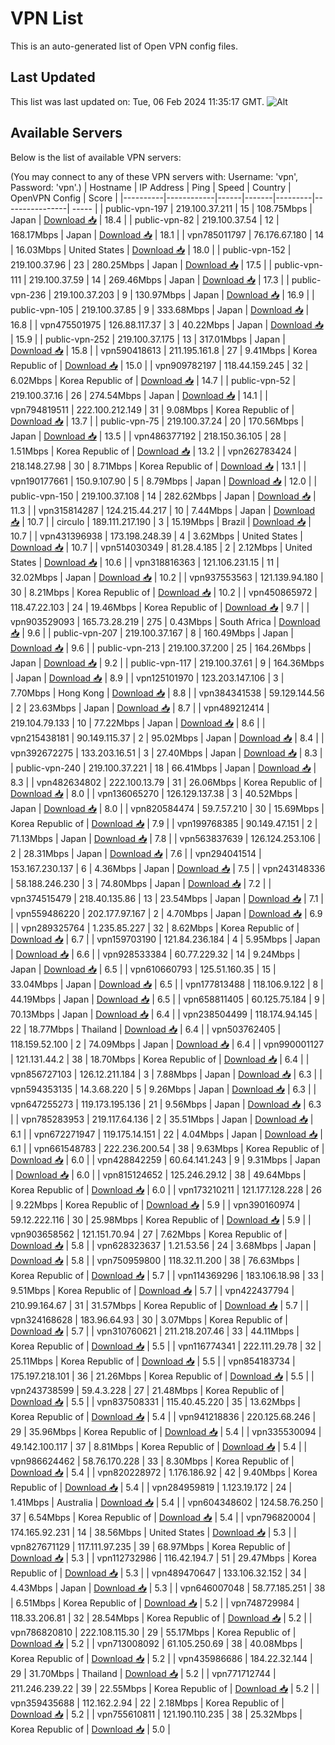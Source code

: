 # VPN List

This is an auto-generated list of Open VPN config files.

## Last Updated

This list was last updated on: Tue, 06 Feb 2024 11:35:17 GMT.
![Alt](https://repobeats.axiom.co/api/embed/186b98318ef1479477931607c1ad7d823f12451f.svg "Repobeats analytics image")

## Available Servers

Below is the list of available VPN servers:

(You may connect to any of these VPN servers with: Username: 'vpn', Password: 'vpn'.)
| Hostname | IP Address | Ping | Speed | Country | OpenVPN Config | Score |
|----------|------------|------|-------|---------|----------------| ----- |
| public-vpn-197 | 219.100.37.211 | 15 | 108.75Mbps | Japan | [Download 📥](./configs/server_0_JP.ovpn) | 18.4 |
| public-vpn-82 | 219.100.37.54 | 12 | 168.17Mbps | Japan | [Download 📥](./configs/server_1_JP.ovpn) | 18.1 |
| vpn785011797 | 76.176.67.180 | 14 | 16.03Mbps | United States | [Download 📥](./configs/server_2_US.ovpn) | 18.0 |
| public-vpn-152 | 219.100.37.96 | 23 | 280.25Mbps | Japan | [Download 📥](./configs/server_3_JP.ovpn) | 17.5 |
| public-vpn-111 | 219.100.37.59 | 14 | 269.46Mbps | Japan | [Download 📥](./configs/server_4_JP.ovpn) | 17.3 |
| public-vpn-236 | 219.100.37.203 | 9 | 130.97Mbps | Japan | [Download 📥](./configs/server_5_JP.ovpn) | 16.9 |
| public-vpn-105 | 219.100.37.85 | 9 | 333.68Mbps | Japan | [Download 📥](./configs/server_6_JP.ovpn) | 16.8 |
| vpn475501975 | 126.88.117.37 | 3 | 40.22Mbps | Japan | [Download 📥](./configs/server_7_JP.ovpn) | 15.9 |
| public-vpn-252 | 219.100.37.175 | 13 | 317.01Mbps | Japan | [Download 📥](./configs/server_8_JP.ovpn) | 15.8 |
| vpn590418613 | 211.195.161.8 | 27 | 9.41Mbps | Korea Republic of | [Download 📥](./configs/server_9_KR.ovpn) | 15.0 |
| vpn909782197 | 118.44.159.245 | 32 | 6.02Mbps | Korea Republic of | [Download 📥](./configs/server_10_KR.ovpn) | 14.7 |
| public-vpn-52 | 219.100.37.16 | 26 | 274.54Mbps | Japan | [Download 📥](./configs/server_11_JP.ovpn) | 14.1 |
| vpn794819511 | 222.100.212.149 | 31 | 9.08Mbps | Korea Republic of | [Download 📥](./configs/server_12_KR.ovpn) | 13.7 |
| public-vpn-75 | 219.100.37.24 | 20 | 170.56Mbps | Japan | [Download 📥](./configs/server_13_JP.ovpn) | 13.5 |
| vpn486377192 | 218.150.36.105 | 28 | 1.51Mbps | Korea Republic of | [Download 📥](./configs/server_14_KR.ovpn) | 13.2 |
| vpn262783424 | 218.148.27.98 | 30 | 8.71Mbps | Korea Republic of | [Download 📥](./configs/server_15_KR.ovpn) | 13.1 |
| vpn190177661 | 150.9.107.90 | 5 | 8.79Mbps | Japan | [Download 📥](./configs/server_16_JP.ovpn) | 12.0 |
| public-vpn-150 | 219.100.37.108 | 14 | 282.62Mbps | Japan | [Download 📥](./configs/server_17_JP.ovpn) | 11.3 |
| vpn315814287 | 124.215.44.217 | 10 | 7.44Mbps | Japan | [Download 📥](./configs/server_18_JP.ovpn) | 10.7 |
| circulo | 189.111.217.190 | 3 | 15.19Mbps | Brazil | [Download 📥](./configs/server_19_BR.ovpn) | 10.7 |
| vpn431396938 | 173.198.248.39 | 4 | 3.62Mbps | United States | [Download 📥](./configs/server_20_US.ovpn) | 10.7 |
| vpn514030349 | 81.28.4.185 | 2 | 2.12Mbps | United States | [Download 📥](./configs/server_21_US.ovpn) | 10.6 |
| vpn318816363 | 121.106.231.15 | 11 | 32.02Mbps | Japan | [Download 📥](./configs/server_22_JP.ovpn) | 10.2 |
| vpn937553563 | 121.139.94.180 | 30 | 8.21Mbps | Korea Republic of | [Download 📥](./configs/server_23_KR.ovpn) | 10.2 |
| vpn450865972 | 118.47.22.103 | 24 | 19.46Mbps | Korea Republic of | [Download 📥](./configs/server_24_KR.ovpn) | 9.7 |
| vpn903529093 | 165.73.28.219 | 275 | 0.43Mbps | South Africa | [Download 📥](./configs/server_25_ZA.ovpn) | 9.6 |
| public-vpn-207 | 219.100.37.167 | 8 | 160.49Mbps | Japan | [Download 📥](./configs/server_26_JP.ovpn) | 9.6 |
| public-vpn-213 | 219.100.37.200 | 25 | 164.26Mbps | Japan | [Download 📥](./configs/server_27_JP.ovpn) | 9.2 |
| public-vpn-117 | 219.100.37.61 | 9 | 164.36Mbps | Japan | [Download 📥](./configs/server_28_JP.ovpn) | 8.9 |
| vpn125101970 | 123.203.147.106 | 3 | 7.70Mbps | Hong Kong | [Download 📥](./configs/server_29_HK.ovpn) | 8.8 |
| vpn384341538 | 59.129.144.56 | 2 | 23.63Mbps | Japan | [Download 📥](./configs/server_30_JP.ovpn) | 8.7 |
| vpn489212414 | 219.104.79.133 | 10 | 77.22Mbps | Japan | [Download 📥](./configs/server_31_JP.ovpn) | 8.6 |
| vpn215438181 | 90.149.115.37 | 2 | 95.02Mbps | Japan | [Download 📥](./configs/server_32_JP.ovpn) | 8.4 |
| vpn392672275 | 133.203.16.51 | 3 | 27.40Mbps | Japan | [Download 📥](./configs/server_33_JP.ovpn) | 8.3 |
| public-vpn-240 | 219.100.37.221 | 18 | 66.41Mbps | Japan | [Download 📥](./configs/server_34_JP.ovpn) | 8.3 |
| vpn482634802 | 222.100.13.79 | 31 | 26.06Mbps | Korea Republic of | [Download 📥](./configs/server_35_KR.ovpn) | 8.0 |
| vpn136065270 | 126.129.137.38 | 3 | 40.52Mbps | Japan | [Download 📥](./configs/server_36_JP.ovpn) | 8.0 |
| vpn820584474 | 59.7.57.210 | 30 | 15.69Mbps | Korea Republic of | [Download 📥](./configs/server_37_KR.ovpn) | 7.9 |
| vpn199768385 | 90.149.47.151 | 2 | 71.13Mbps | Japan | [Download 📥](./configs/server_38_JP.ovpn) | 7.8 |
| vpn563837639 | 126.124.253.106 | 2 | 28.31Mbps | Japan | [Download 📥](./configs/server_39_JP.ovpn) | 7.6 |
| vpn294041514 | 153.167.230.137 | 6 | 4.36Mbps | Japan | [Download 📥](./configs/server_40_JP.ovpn) | 7.5 |
| vpn243148336 | 58.188.246.230 | 3 | 74.80Mbps | Japan | [Download 📥](./configs/server_41_JP.ovpn) | 7.2 |
| vpn374515479 | 218.40.135.86 | 13 | 23.54Mbps | Japan | [Download 📥](./configs/server_42_JP.ovpn) | 7.1 |
| vpn559486220 | 202.177.97.167 | 2 | 4.70Mbps | Japan | [Download 📥](./configs/server_43_JP.ovpn) | 6.9 |
| vpn289325764 | 1.235.85.227 | 32 | 8.62Mbps | Korea Republic of | [Download 📥](./configs/server_44_KR.ovpn) | 6.7 |
| vpn159703190 | 121.84.236.184 | 4 | 5.95Mbps | Japan | [Download 📥](./configs/server_45_JP.ovpn) | 6.6 |
| vpn928533384 | 60.77.229.32 | 14 | 9.24Mbps | Japan | [Download 📥](./configs/server_46_JP.ovpn) | 6.5 |
| vpn610660793 | 125.51.160.35 | 15 | 33.04Mbps | Japan | [Download 📥](./configs/server_47_JP.ovpn) | 6.5 |
| vpn177813488 | 118.106.9.122 | 8 | 44.19Mbps | Japan | [Download 📥](./configs/server_48_JP.ovpn) | 6.5 |
| vpn658811405 | 60.125.75.184 | 9 | 70.13Mbps | Japan | [Download 📥](./configs/server_49_JP.ovpn) | 6.4 |
| vpn238504499 | 118.174.94.145 | 22 | 18.77Mbps | Thailand | [Download 📥](./configs/server_50_TH.ovpn) | 6.4 |
| vpn503762405 | 118.159.52.100 | 2 | 74.09Mbps | Japan | [Download 📥](./configs/server_51_JP.ovpn) | 6.4 |
| vpn990001127 | 121.131.44.2 | 38 | 18.70Mbps | Korea Republic of | [Download 📥](./configs/server_52_KR.ovpn) | 6.4 |
| vpn856727103 | 126.12.211.184 | 3 | 7.88Mbps | Japan | [Download 📥](./configs/server_53_JP.ovpn) | 6.3 |
| vpn594353135 | 14.3.68.220 | 5 | 9.26Mbps | Japan | [Download 📥](./configs/server_54_JP.ovpn) | 6.3 |
| vpn647255273 | 119.173.195.136 | 21 | 9.56Mbps | Japan | [Download 📥](./configs/server_55_JP.ovpn) | 6.3 |
| vpn785283953 | 219.117.64.136 | 2 | 35.51Mbps | Japan | [Download 📥](./configs/server_56_JP.ovpn) | 6.1 |
| vpn672271947 | 119.175.14.151 | 22 | 4.04Mbps | Japan | [Download 📥](./configs/server_57_JP.ovpn) | 6.1 |
| vpn661548783 | 222.236.200.54 | 38 | 9.63Mbps | Korea Republic of | [Download 📥](./configs/server_58_KR.ovpn) | 6.0 |
| vpn428842259 | 60.64.141.243 | 9 | 9.31Mbps | Japan | [Download 📥](./configs/server_59_JP.ovpn) | 6.0 |
| vpn815124652 | 125.246.29.12 | 38 | 49.64Mbps | Korea Republic of | [Download 📥](./configs/server_60_KR.ovpn) | 6.0 |
| vpn173210211 | 121.177.128.228 | 26 | 9.22Mbps | Korea Republic of | [Download 📥](./configs/server_61_KR.ovpn) | 5.9 |
| vpn390160974 | 59.12.222.116 | 30 | 25.98Mbps | Korea Republic of | [Download 📥](./configs/server_62_KR.ovpn) | 5.9 |
| vpn903658562 | 121.151.70.94 | 27 | 7.62Mbps | Korea Republic of | [Download 📥](./configs/server_63_KR.ovpn) | 5.8 |
| vpn628323637 | 1.21.53.56 | 24 | 3.68Mbps | Japan | [Download 📥](./configs/server_64_JP.ovpn) | 5.8 |
| vpn750959800 | 118.32.11.200 | 38 | 76.63Mbps | Korea Republic of | [Download 📥](./configs/server_65_KR.ovpn) | 5.7 |
| vpn114369296 | 183.106.18.98 | 33 | 9.51Mbps | Korea Republic of | [Download 📥](./configs/server_66_KR.ovpn) | 5.7 |
| vpn422437794 | 210.99.164.67 | 31 | 31.57Mbps | Korea Republic of | [Download 📥](./configs/server_67_KR.ovpn) | 5.7 |
| vpn324168628 | 183.96.64.93 | 30 | 3.07Mbps | Korea Republic of | [Download 📥](./configs/server_68_KR.ovpn) | 5.7 |
| vpn310760621 | 211.218.207.46 | 33 | 44.11Mbps | Korea Republic of | [Download 📥](./configs/server_69_KR.ovpn) | 5.5 |
| vpn116774341 | 222.111.29.78 | 32 | 25.11Mbps | Korea Republic of | [Download 📥](./configs/server_70_KR.ovpn) | 5.5 |
| vpn854183734 | 175.197.218.101 | 36 | 21.26Mbps | Korea Republic of | [Download 📥](./configs/server_71_KR.ovpn) | 5.5 |
| vpn243738599 | 59.4.3.228 | 27 | 21.48Mbps | Korea Republic of | [Download 📥](./configs/server_72_KR.ovpn) | 5.5 |
| vpn837508331 | 115.40.45.220 | 35 | 13.62Mbps | Korea Republic of | [Download 📥](./configs/server_73_KR.ovpn) | 5.4 |
| vpn941218836 | 220.125.68.246 | 29 | 35.96Mbps | Korea Republic of | [Download 📥](./configs/server_74_KR.ovpn) | 5.4 |
| vpn335530094 | 49.142.100.117 | 37 | 8.81Mbps | Korea Republic of | [Download 📥](./configs/server_75_KR.ovpn) | 5.4 |
| vpn986624462 | 58.76.170.228 | 33 | 8.30Mbps | Korea Republic of | [Download 📥](./configs/server_76_KR.ovpn) | 5.4 |
| vpn820228972 | 1.176.186.92 | 42 | 9.40Mbps | Korea Republic of | [Download 📥](./configs/server_77_KR.ovpn) | 5.4 |
| vpn284959819 | 1.123.19.172 | 24 | 1.41Mbps | Australia | [Download 📥](./configs/server_78_AU.ovpn) | 5.4 |
| vpn604348602 | 124.58.76.250 | 37 | 6.54Mbps | Korea Republic of | [Download 📥](./configs/server_79_KR.ovpn) | 5.4 |
| vpn796820004 | 174.165.92.231 | 14 | 38.56Mbps | United States | [Download 📥](./configs/server_80_US.ovpn) | 5.3 |
| vpn827671129 | 117.111.97.235 | 39 | 68.97Mbps | Korea Republic of | [Download 📥](./configs/server_81_KR.ovpn) | 5.3 |
| vpn112732986 | 116.42.194.7 | 51 | 29.47Mbps | Korea Republic of | [Download 📥](./configs/server_82_KR.ovpn) | 5.3 |
| vpn489470647 | 133.106.32.152 | 34 | 4.43Mbps | Japan | [Download 📥](./configs/server_83_JP.ovpn) | 5.3 |
| vpn646007048 | 58.77.185.251 | 38 | 6.51Mbps | Korea Republic of | [Download 📥](./configs/server_84_KR.ovpn) | 5.2 |
| vpn748729984 | 118.33.206.81 | 32 | 28.54Mbps | Korea Republic of | [Download 📥](./configs/server_85_KR.ovpn) | 5.2 |
| vpn786820810 | 222.108.115.30 | 29 | 55.17Mbps | Korea Republic of | [Download 📥](./configs/server_86_KR.ovpn) | 5.2 |
| vpn713008092 | 61.105.250.69 | 38 | 40.08Mbps | Korea Republic of | [Download 📥](./configs/server_87_KR.ovpn) | 5.2 |
| vpn435986686 | 184.22.32.144 | 29 | 31.70Mbps | Thailand | [Download 📥](./configs/server_88_TH.ovpn) | 5.2 |
| vpn771712744 | 211.246.239.22 | 39 | 22.55Mbps | Korea Republic of | [Download 📥](./configs/server_89_KR.ovpn) | 5.2 |
| vpn359435688 | 112.162.2.94 | 22 | 2.18Mbps | Korea Republic of | [Download 📥](./configs/server_90_KR.ovpn) | 5.2 |
| vpn755610811 | 121.190.110.235 | 38 | 25.32Mbps | Korea Republic of | [Download 📥](./configs/server_91_KR.ovpn) | 5.0 |
